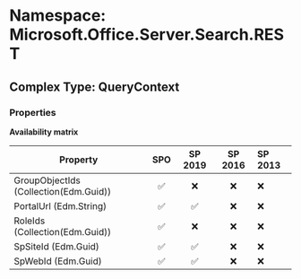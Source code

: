 # Namespace: Microsoft.Office.Server.Search.REST

## Complex Type: QueryContext

### Properties

**Availability matrix**

Property | SPO | SP 2019 | SP 2016 | SP 2013
----------|:---:|:-------:|:-------:|:-------
GroupObjectIds (Collection(Edm.Guid)) | ✅ | ❌ | ❌ | ❌
PortalUrl (Edm.String) | ✅ | ✅ | ❌ | ❌
RoleIds (Collection(Edm.Guid)) | ✅ | ❌ | ❌ | ❌
SpSiteId (Edm.Guid) | ✅ | ✅ | ❌ | ❌
SpWebId (Edm.Guid) | ✅ | ✅ | ❌ | ❌
